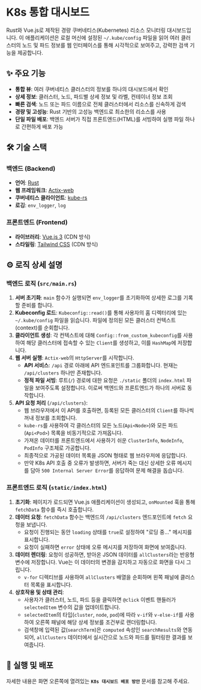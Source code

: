 # K8s 통합 대시보드

Rust와 Vue.js로 제작된 경량 쿠버네티스(Kubernetes) 리소스 모니터링 대시보드입니다. 이 애플리케이션은 로컬 머신에 설정된 `~/.kube/config` 파일을 읽어 여러 클러스터의 노드 및 파드 정보를 웹 인터페이스를 통해 시각적으로 보여주고, 강력한 검색 기능을 제공합니다.

## ✨ 주요 기능

* **통합 뷰**: 여러 쿠버네티스 클러스터의 정보를 하나의 대시보드에서 확인
* **상세 정보**: 클러스터, 노드, 파드별 상세 정보 및 라벨, 컨테이너 정보 조회
* **빠른 검색**: 노드 또는 파드 이름으로 전체 클러스터에서 리소스를 신속하게 검색
* **경량 및 고성능**: Rust 기반의 고성능 백엔드로 최소한의 리소스를 사용
* **단일 파일 배포**: 백엔드 서버가 직접 프론트엔드(HTML)를 서빙하여 실행 파일 하나로 간편하게 배포 가능

## 🛠️ 기술 스택

### 백엔드 (Backend)

* **언어**: [Rust](https://www.rust-lang.org/)
* **웹 프레임워크**: [Actix-web](https://actix.rs/)
* **쿠버네티스 클라이언트**: [kube-rs](https://kube.rs/)
* **로깅**: `env_logger`, `log`

### 프론트엔드 (Frontend)

* **라이브러리**: [Vue.js 3](https://vuejs.org/) (CDN 방식)
* **스타일링**: [Tailwind CSS](https://tailwindcss.com/) (CDN 방식)

## ⚙️ 로직 상세 설명

### 백엔드 로직 (`src/main.rs`)

1.  **서버 초기화**: `main` 함수가 실행되면 `env_logger`를 초기화하여 상세한 로그를 기록할 준비를 합니다.
2.  **Kubeconfig 로드**: `Kubeconfig::read()`를 통해 사용자의 홈 디렉터리에 있는 `~/.kube/config` 파일을 읽습니다. 파일에 정의된 모든 클러스터 컨텍스트(context)를 순회합니다.
3.  **클라이언트 생성**: 각 컨텍스트에 대해 `Config::from_custom_kubeconfig`를 사용하여 해당 클러스터에 접속할 수 있는 `Client`를 생성하고, 이를 `HashMap`에 저장합니다.
4.  **웹 서버 실행**: `Actix-web`의 `HttpServer`를 시작합니다.
    * **API 서비스**: `/api` 경로 아래에 API 엔드포인트를 그룹화합니다. 현재는 `/api/clusters` 하나만 존재합니다.
    * **정적 파일 서빙**: 루트(`/`) 경로에 대한 요청은 `./static` 폴더의 `index.html` 파일을 보여주도록 설정합니다. 이로써 백엔드와 프론트엔드가 하나의 서버로 동작합니다.
5.  **API 요청 처리** (`/api/clusters`):
    * 웹 브라우저에서 이 API를 호출하면, 등록된 모든 클러스터의 `Client`를 하나씩 꺼내 정보를 조회합니다.
    * `kube-rs`를 사용하여 각 클러스터의 모든 노드(`Api<Node>`)와 모든 파드(`Api<Pod>`) 목록을 비동기적으로 가져옵니다.
    * 가져온 데이터를 프론트엔드에서 사용하기 쉬운 `ClusterInfo`, `NodeInfo`, `PodInfo` 구조체로 가공합니다.
    * 최종적으로 가공된 데이터 목록을 JSON 형태로 웹 브라우저에 응답합니다.
    * 만약 K8s API 호출 중 오류가 발생하면, 서버가 죽는 대신 상세한 오류 메시지를 담아 `500 Internal Server Error`를 응답하여 문제 해결을 돕습니다.

### 프론트엔드 로직 (`static/index.html`)

1.  **초기화**: 페이지가 로드되면 Vue.js 애플리케이션이 생성되고, `onMounted` 훅을 통해 `fetchData` 함수를 즉시 호출합니다.
2.  **데이터 요청**: `fetchData` 함수는 백엔드의 `/api/clusters` 엔드포인트에 `fetch` 요청을 보냅니다.
    * 요청이 진행되는 동안 `loading` 상태를 `true`로 설정하여 "로딩 중..." 메시지를 표시합니다.
    * 요청이 실패하면 `error` 상태에 오류 메시지를 저장하여 화면에 보여줍니다.
3.  **데이터 렌더링**: 요청이 성공하면, 받아온 JSON 데이터를 `allClusters`라는 반응형 변수에 저장합니다. Vue는 이 데이터의 변경을 감지하고 자동으로 화면을 다시 그립니다.
    * `v-for` 디렉티브를 사용하여 `allClusters` 배열을 순회하며 왼쪽 패널에 클러스터 목록을 표시합니다.
4.  **상호작용 및 상태 관리**:
    * 사용자가 클러스터, 노드, 파드 등을 클릭하면 `@click` 이벤트 핸들러가 `selectedItem` 변수의 값을 업데이트합니다.
    * `selectedItem`의 타입(`cluster`, `node`, `pod`)에 따라 `v-if`와 `v-else-if`를 사용하여 오른쪽 패널에 해당 상세 정보를 조건부로 렌더링합니다.
    * 검색창에 입력된 값(`searchTerm`)은 `computed` 속성인 `searchResults`와 연동되어, `allClusters` 데이터에서 실시간으로 노드와 파드를 필터링한 결과를 보여줍니다.

## 🚀 실행 및 배포

자세한 내용은 화면 오른쪽에 열려있는 **`K8s 대시보드 배포 방안`** 문서를 참고해 주세요.
